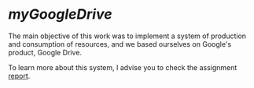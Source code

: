 # *myGoogleDrive*

The main objective of this work was to implement a system of production and consumption of resources, and we based ourselves on Google's product, Google Drive.

To learn more about this system, I advise you to check the assignment [report](relatorio.pdf).
